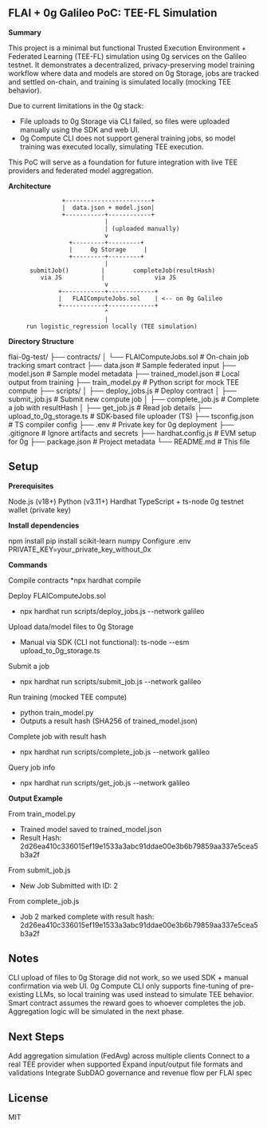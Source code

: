## FLAI + 0g Galileo PoC: TEE-FL Simulation

**Summary**

This project is a minimal but functional Trusted Execution Environment + Federated Learning (TEE-FL) simulation using 0g services on the Galileo testnet. It demonstrates a decentralized, privacy-preserving model training workflow where data and models are stored on 0g Storage, jobs are tracked and settled on-chain, and training is simulated locally (mocking TEE behavior).

Due to current limitations in the 0g stack:
* File uploads to 0g Storage via CLI failed, so files were uploaded manually using the SDK and web UI.
* 0g Compute CLI does not support general training jobs, so model training was executed locally, simulating TEE execution.

This PoC will serve as a foundation for future integration with live TEE providers and federated model aggregation.

**Architecture**

                   +------------------------+
                   |  data.json + model.json|
                   +-----------+------------+
                               |
                               | (uploaded manually)
                               v
                     +---------+---------+
                     |     0g Storage     |
                     +---------+---------+
                               |
          submitJob()         |        completeJob(resultHash)
             via JS           |              via JS
                               v
                  +------------+-------------+
                  |   FLAIComputeJobs.sol    | <-- on 0g Galileo
                  +------------+-------------+
                               ^
                               |
         run logistic_regression locally (TEE simulation)


**Directory Structure**

flai-0g-test/
├── contracts/
│   └── FLAIComputeJobs.sol           # On-chain job tracking smart contract
├── data.json                         # Sample federated input
├── model.json                        # Sample model metadata
├── trained_model.json                # Local output from training
├── train_model.py                    # Python script for mock TEE compute
├── scripts/
│   ├── deploy_jobs.js                # Deploy contract
│   ├── submit_job.js                 # Submit new compute job
│   ├── complete_job.js               # Complete a job with resultHash
│   ├── get_job.js                    # Read job details
├── upload_to_0g_storage.ts          # SDK-based file uploader (TS)
├── tsconfig.json                     # TS compiler config
├── .env                              # Private key for 0g deployment
├── .gitignore                        # Ignore artifacts and secrets
├── hardhat.config.js                 # EVM setup for 0g
├── package.json                      # Project metadata
└── README.md                         # This file

## Setup

**Prerequisites**

Node.js (v18+)
Python (v3.11+)
Hardhat
TypeScript + ts-node
0g testnet wallet (private key)

**Install dependencies**

npm install
pip install scikit-learn numpy
Configure .env
PRIVATE_KEY=your_private_key_without_0x

**Commands**

Compile contracts
*npx hardhat compile

Deploy FLAIComputeJobs.sol
* npx hardhat run scripts/deploy_jobs.js --network galileo

Upload data/model files to 0g Storage
* Manual via SDK (CLI not functional): ts-node --esm upload_to_0g_storage.ts

Submit a job
* npx hardhat run scripts/submit_job.js --network galileo

Run training (mocked TEE compute)
* python train_model.py
* Outputs a result hash (SHA256 of trained_model.json)

Complete job with result hash
* npx hardhat run scripts/complete_job.js --network galileo

Query job info
* npx hardhat run scripts/get_job.js --network galileo

**Output Example**

From train_model.py
* Trained model saved to trained_model.json
* Result Hash: 2d26ea410c336015ef19e1533a3abc91ddae00e3b6b79859aa337e5cea5b3a2f

From submit_job.js
* New Job Submitted with ID: 2

From complete_job.js
* Job 2 marked complete with result hash: 2d26ea410c336015ef19e1533a3abc91ddae00e3b6b79859aa337e5cea5b3a2f

## Notes

CLI upload of files to 0g Storage did not work, so we used SDK + manual confirmation via web UI.
0g Compute CLI only supports fine-tuning of pre-existing LLMs, so local training was used instead to simulate TEE behavior.
Smart contract assumes the reward goes to whoever completes the job. Aggregation logic will be simulated in the next phase.

## Next Steps

Add aggregation simulation (FedAvg) across multiple clients
Connect to a real TEE provider when supported
Expand input/output file formats and validations
Integrate SubDAO governance and revenue flow per FLAI spec

## License

MIT